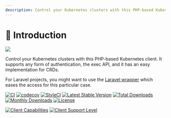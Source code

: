 ```yaml
---
description: Control your Kubernetes clusters with this PHP-based Kubernetes client. It supports any form of authentication, the exec API, and it has an easy implementation for CRDs.
---
```

# 🚢 Introduction

![](.gitbook/assets/PHP_K8s\_25.png)

Control your Kubernetes clusters with this PHP-based Kubernetes client. It supports any form of authentication, the exec API, and it has an easy implementation for CRDs.

For Laravel projects, you might want to use the [Laravel wrapper](frameworks/laravel.md) which eases the access for this particular case.

[![CI](https://github.com/renoki-co/php-k8s/workflows/CI/badge.svg?branch=master)](https://github.com/renoki-co/php-k8s/workflows/CI/badge.svg?branch=master) [![codecov](https://camo.githubusercontent.com/3f0b848659de3423ee1a49dfe7ec4bbf7d74f6681041edd4aa2c1f8b854cd576/68747470733a2f2f636f6465636f762e696f2f67682f72656e6f6b692d636f2f7068702d6b38732f6272616e63682f6d61737465722f67726170682f62616467652e737667)](https://codecov.io/gh/renoki-co/php-k8s/branch/master) [![StyleCI](https://camo.githubusercontent.com/908797a2f7c69f5ddde9a768d2731c8389be5c4c9385f7b033a969d7ddd3a7b0/68747470733a2f2f6769746875622e7374796c6563692e696f2f7265706f732f3235393939323532352f736869656c643f6272616e63683d6d6173746572)](https://github.styleci.io/repos/259992525) [![Latest Stable Version](https://camo.githubusercontent.com/88d3cbabd37b070b7a0560ff265151d83f5ee9d8900db78ee11016b7df06df0d/68747470733a2f2f706f7365722e707567782e6f72672f72656e6f6b692d636f2f7068702d6b38732f762f737461626c65)](https://packagist.org/packages/renoki-co/php-k8s) [![Total Downloads](https://camo.githubusercontent.com/c9148b43923f5ad0b340edff299879dbd2f276e0c5ac8ade16439d8af110ec12/68747470733a2f2f706f7365722e707567782e6f72672f72656e6f6b692d636f2f7068702d6b38732f646f776e6c6f616473)](https://packagist.org/packages/renoki-co/php-k8s) [![Monthly Downloads](https://camo.githubusercontent.com/fa89b52f9382a6176e7317ef14445e650f9b63376e65ca0a630d3091449feace/68747470733a2f2f706f7365722e707567782e6f72672f72656e6f6b692d636f2f7068702d6b38732f642f6d6f6e74686c79)](https://packagist.org/packages/renoki-co/php-k8s) [![License](https://camo.githubusercontent.com/624d6036c414f936daef41789e2d365a322ff4946702b1ed32f8302ec32bd745/68747470733a2f2f706f7365722e707567782e6f72672f72656e6f6b692d636f2f7068702d6b38732f6c6963656e7365)](https://packagist.org/packages/renoki-co/php-k8s)  

[![Client Capabilities](https://camo.githubusercontent.com/ec1e14f6de963dfe599b429ad473a02bf8ce470eec9c3509f651cf17aed9d0b7/68747470733a2f2f696d672e736869656c64732e696f2f62616467652f4b756265726e65746573253230436c69656e742d53696c7665722d626c75652e7376673f636f6c6f72423d43304330433026636f6c6f72413d333036434538)](https://github.com/kubernetes/community/blob/master/contributors/design-proposals/api-machinery/csi-new-client-library-procedure.md#client-capabilities) [![Client Support Level](https://camo.githubusercontent.com/8296f95e8642ef21ec0b2c17c5b35450353b6919d370ef0bb7fffbe1807104ea/68747470733a2f2f696d672e736869656c64732e696f2f62616467652f4b756265726e65746573253230436c69656e742d626574612d677265656e2e7376673f636f6c6f72413d333036434538)](https://github.com/kubernetes/community/blob/master/contributors/design-proposals/api-machinery/csi-new-client-library-procedure.md#client-support-level)
